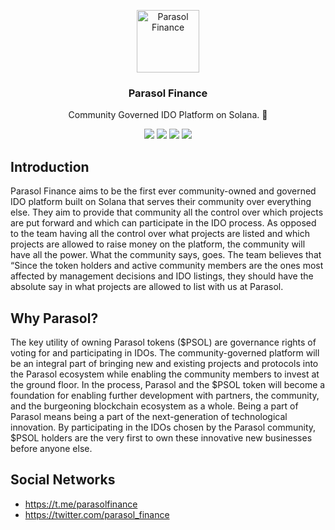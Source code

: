 <p align="center">
  <p align="center">
    <img src="https://parasol.finance/icon.png" height="100" alt="Parasol Finance" />
  </p>
  <h3 align="center">
    Parasol Finance
  </h3>
  <p align="center">
    Community Governed IDO Platform on Solana. 🚀
  </p>
  <p align="center">
    <a href="https://github.com/parasol-finance/application"><img src="https://img.shields.io/badge/parasol-application-green?logo=vercel&style=plastic" /></a>
    <img src="https://img.shields.io/badge/TypeScript-007ACC?logo=typescript&logoColor=white" />
    <img src="https://img.shields.io/badge/Made%20With-NextJS-CCCCCC" />
    <a href="https://t.me/parasolfinance"><img src="https://img.shields.io/badge/Telegram-Channel-0088cc" /></a>
  </p>
</p>


## Introduction

Parasol Finance aims to be the first ever community-owned and governed IDO platform built on Solana that serves their community over everything else. They aim to provide that community all the control over which projects are put forward and which can participate in the IDO process. As opposed to the team having all the control over what projects are listed and which projects are allowed to raise money on the platform, the community will have all the power. What the community says, goes. The team believes that “Since the token holders and active community members are the ones most affected by management decisions and IDO listings, they should have the absolute say in what projects are allowed to list with us at Parasol.


## Why Parasol?

The key utility of owning Parasol tokens ($PSOL) are governance rights of voting for and participating in IDOs. The community-governed platform will be an integral part of bringing new and existing projects and protocols into the Parasol ecosystem while enabling the community members to invest at the ground floor. In the process, Parasol and the $PSOL token will become a foundation for enabling further development with partners, the community, and the burgeoning blockchain ecosystem as a whole.
Being a part of Parasol means being a part of the next-generation of technological innovation. By participating in the IDOs chosen by the Parasol community, $PSOL holders are the very first to own these innovative new businesses before anyone else.

## Social Networks

- https://t.me/parasolfinance
- https://twitter.com/parasol_finance

